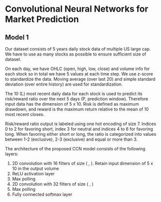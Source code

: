 # Convolutional Neural Networks for Market Prediction

## Model 1
Our dataset consists of 5 years daily stock data of multiple US large cap. We have to use as many stocks as possible to ensure sufficient size of dataset. 

On each day, we have OHLC (open, high, low, close) and volume info for each stock so in total we have 5 values at each time step. We use z-score to standardize the data. Moving average (over last 20) and simple standard deviation (over entire history) are used for standardization. 

The 10 (L) most recent daily data for each stock is used to predict its risk/reward ratio over the next 5 days (P, prediction window). Therefore input data has the dimension of 5 x 10. Risk is defined as maximum drawdown, and reward is the maximum return relative to the mean of 10 most recent closes.

Risk/reward ratio output is labeled using one hot encoding of size 7. Indices 0 to 2 for favoring short, index 3 for neutral and indices 4 to 6 for favoring long. When favoring either short or long, the ratio is categorized into values between 1-2 (exclusive), 2-3 (exclusive) and equal or more than 3. 

The architecture of the proposed CCN model consists of the following layers:
 1. 2D convolution with 16 filters of size ( , ). Retain input dimension of 5 x 10 in the output volume
 2. ReLU activation layer
 3. Max polling
 4. 2D convolution with 32 filters of size ( , )
 5. Max polling
 6. Fully connected softmax layer
  
